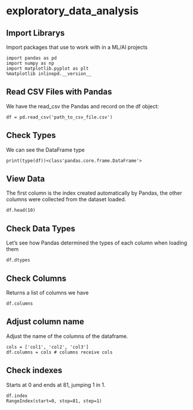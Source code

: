 # exploratory_data_analysis

## Import Librarys
Import packages that use to work with in a ML/AI projects
```
import pandas as pd
import numpy as np
import matplotlib.pyplot as plt
%matplotlib inlinepd.__version__
```

## Read CSV Files with Pandas
We have the read_csv the Pandas and record on the df object:
```
df = pd.read_csv('path_to_csv_file.csv')
```

## Check Types
We can see the DataFrame type
```
print(type(df))<class'pandas.core.frame.DataFrame'>
```

## View Data
The first column is the index created automatically by Pandas, the other columns were collected from the dataset loaded.
```
df.head(10)
```

## Check Data Types
Let’s see how Pandas determined the types of each column when loading them
```
df.dtypes
```

## Check Columns
Returns a list of columns we have
```
df.columns
```

## Adjust column name
Adjust the name of the columns of the dataframe.
```
cols = ['col1', 'col2', 'col3']
df.columns = cols # columns receive cols
```

## Check indexes
Starts at 0 and ends at 81, jumping 1 in 1.
```
df.index
RangeIndex(start=0, stop=81, step=1)
```
